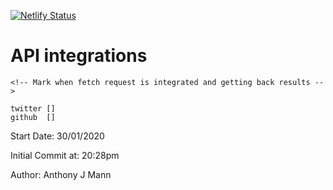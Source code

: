[![Netlify Status](https://api.netlify.com/api/v1/badges/a62d9114-ff8b-40b0-b271-0f800cb6a1b9/deploy-status)](https://app.netlify.com/sites/sociallanding/deploys)

# API integrations

```
<!-- Mark when fetch request is integrated and getting back results -->

twitter []
github  []

```

Start Date: 30/01/2020

Initial Commit at: 20:28pm

Author: Anthony J Mann

